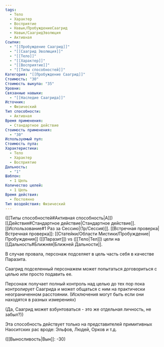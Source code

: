 ```yaml
---
tags:
  - Тело
  - Характер
  - Восприятие
  - Навык/ПробуждениеСаагрид
  - Навык/СаагридЭволюция
  - Активная
Ссылки:
  - "[[Пробуждение Саагрид]]"
  - "[[Саагрид Эволюция]]"
  - "[[Тело]]"
  - "[[Характер]]"
  - "[[Восприятие]]"
  - "[[Типы способностей]]"
Категория: "[[Пробуждение Саагрид]]"
Стоимость: "30"
Стоимость выкупа: "35"
Уровни: 
Связанные навыки:
  - "[[Наследие Саагрида]]"
Источник:
  - Физический
Тип способности:
  - Активная
Время применения:
  - Стандартное действие
Стоимость применения:
  - "30"
Используемый пул: 
Стоимость пула: 
Характеристики:
  - Тело
  - Характер
  - Восприятие
Дальность:
  - "1"
Шаблон:
  - 1 Цель
Количество целей:
  - 1 Цель
Время действия:
  - Постоянно
Тип воздействия: Физический
---
```

([[Типы способностей#Активная способность|А]]) [[Действия#Стандартное действие|Стандартное действие]]. [[Использование#1 Раз за Сессию|(1р/Сессия)]]. [[Встречная проверка|Встречная проверка]]: [[Статейки/Области Мистики/Пробуждение|Пробуждения]] ([[Паразит]]) vs ([[Тело|Тел]]) цели на [[Дальность#Ближняя|Ближней Дальности]].

В случае провала, персонаж подселяет в цель часть себя в качестве Паразита. 

Саагрид подселенный персонажем может попытаться договориться с целью или просто подавить ее. 

Персонаж получает полный контроль над целью до тех пор пока контролирует Саагрида и может общаться с ним на практически неограниченном расстоянии. (Исключения могут быть если они находятся в разных измерениях)

(Да, Саагрид может взбунтоваться - это же отдельная личность, не забыл?))

Эта способность действует только на представителей примитивных Наоситских рас вроде: Эльфов, Людей, Орков и т.д.

([[Выносливость|Вын]]: -30)